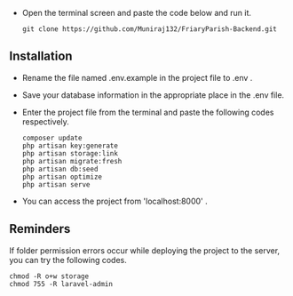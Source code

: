 


- Open the terminal screen and paste the code below and run it.

  ```
  git clone https://github.com/Muniraj132/FriaryParish-Backend.git
  
  ```
## Installation

- Rename the file named .env.example in the project file to .env .
- Save your database information in the appropriate place in the .env file.
- Enter the project file from the terminal and paste the following codes respectively.

  ```
  composer update
  php artisan key:generate
  php artisan storage:link
  php artisan migrate:fresh
  php artisan db:seed
  php artisan optimize
  php artisan serve
  ```

- You can access the project from 'localhost:8000' .

## Reminders

If folder permission errors occur while deploying the project to the server, you can try the following codes.

  ```
  chmod -R o+w storage
  chmod 755 -R laravel-admin
  ```

